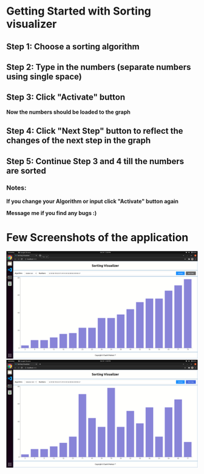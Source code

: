 # Getting Started with Sorting visualizer

## Step 1: Choose a sorting algorithm
## Step 2: Type in the numbers (separate numbers using single space)
## Step 3: Click "Activate" button
**Now the numbers should be loaded to the graph**
## Step 4: Click "Next Step" button to reflect the changes of the next step in the graph
## Step 5: Continue Step 3 and 4 till the numbers are sorted


### Notes:
**If you change your Algorithm or input click "Activate" button again**

**Message me if you find any bugs :)**


# Few Screenshots of the application

![alt text](./public/1.png)
![alt text](./public/2.png)


